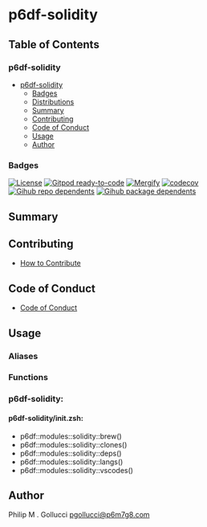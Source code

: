 # p6df-solidity

## Table of Contents


### p6df-solidity
- [p6df-solidity](#p6df-solidity)
  - [Badges](#badges)
  - [Distributions](#distributions)
  - [Summary](#summary)
  - [Contributing](#contributing)
  - [Code of Conduct](#code-of-conduct)
  - [Usage](#usage)
  - [Author](#author)

### Badges

[![License](https://img.shields.io/badge/License-Apache%202.0-yellowgreen.svg)](https://opensource.org/licenses/Apache-2.0)
[![Gitpod ready-to-code](https://img.shields.io/badge/Gitpod-ready--to--code-blue?logo=gitpod)](https://gitpod.io/#https://github.com/p6m7g8/p6df-solidity)
[![Mergify](https://img.shields.io/endpoint.svg?url=https://gh.mergify.io/badges/p6m7g8/p6df-solidity/&style=flat)](https://mergify.io)
[![codecov](https://codecov.io/gh/p6m7g8/p6df-solidity/branch/master/graph/badge.svg?token=14Yj1fZbew)](https://codecov.io/gh/p6m7g8/p6df-solidity)
[![Gihub repo dependents](https://badgen.net/github/dependents-repo/p6m7g8/p6df-solidity)](https://github.com/p6m7g8/p6df-solidity/network/dependents?dependent_type=REPOSITORY)
[![Gihub package dependents](https://badgen.net/github/dependents-pkg/p6m7g8/p6df-solidity)](https://github.com/p6m7g8/p6df-solidity/network/dependents?dependent_type=PACKAGE)

## Summary

## Contributing

- [How to Contribute](CONTRIBUTING.md)

## Code of Conduct

- [Code of Conduct](https://github.com/p6m7g8/.github/blob/master/CODE_OF_CONDUCT.md)

## Usage


### Aliases


### Functions

### p6df-solidity:

#### p6df-solidity/init.zsh:

- p6df::modules::solidity::brew()
- p6df::modules::solidity::clones()
- p6df::modules::solidity::deps()
- p6df::modules::solidity::langs()
- p6df::modules::solidity::vscodes()



## Author

Philip M . Gollucci <pgollucci@p6m7g8.com>

